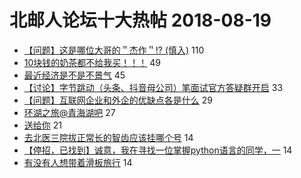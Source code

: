 # 北邮人论坛十大热帖 2018-08-19

- [【问题】这是哪位大哥的＂杰作＂!? (慎入)](https://bbs.byr.cn/article/Picture/3218792) 110
- [10块钱的奶茶都不给我买！！！](https://bbs.byr.cn/article/Feeling/3071872) 49
- [最近经济是不是不景气](https://bbs.byr.cn/article/Talking/6035528) 45
- [【讨论】字节跳动（头条、抖音母公司）笔面试官方答疑群开启](https://bbs.byr.cn/article/Friends/1885226) 33
- [【问题】互联网企业和外企的优缺点各是什么](https://bbs.byr.cn/article/Job/1984053) 29
- [环湖之旅@青海湖吧](https://bbs.byr.cn/article/Cycling/171512) 27
- [送给你](https://bbs.byr.cn/article/Poetry/32227) 21
- [去北医三院拔正常长的智齿应该挂哪个号](https://bbs.byr.cn/article/Health/212411) 14
- [【停招，已找到】诚意，我在寻找一位掌握python语言的同学，一](https://bbs.byr.cn/article/Python/22672) 14
- [有没有人想带着滑板旅行](https://bbs.byr.cn/article/Sk8/42013) 14


